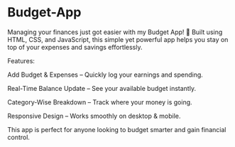 # Budget-App

Managing your finances just got easier with my Budget App! 🚀 Built using HTML, CSS, and JavaScript, this simple yet powerful app helps you stay on top of your expenses and savings effortlessly.

Features:

Add Budget & Expenses – Quickly log your earnings and spending.

Real-Time Balance Update – See your available budget instantly.

Category-Wise Breakdown – Track where your money is going.

Responsive Design – Works smoothly on desktop & mobile.

This app is perfect for anyone looking to budget smarter and gain financial control. 
